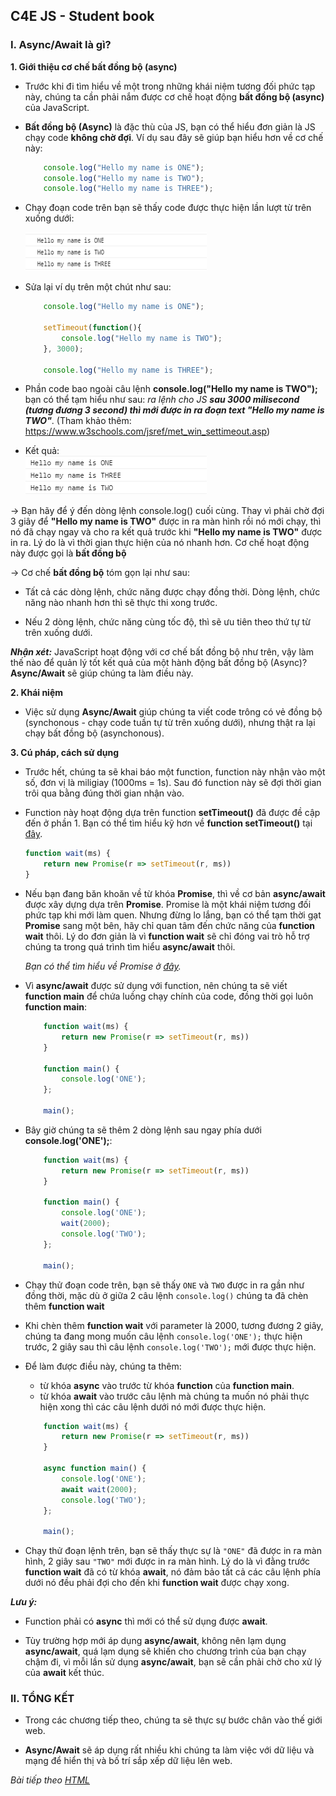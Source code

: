 ## C4E JS - Student book

### I. Async/Await là gì?

**1. Giới thiệu cơ chế bất đồng bộ (async)**
-   Trước khi đi tìm hiểu về một trong những khái niệm tương đối phức tạp này, chúng ta cần phải nắm được cơ chế hoạt động **bất đồng bộ (async)** của JavaScript.

-   **Bất đồng bộ (Async)** là đặc thù của JS, bạn có thể hiểu đơn giản là JS chạy code **không chờ đợi**. Ví dụ sau đây sẽ giúp bạn hiểu hơn về cơ chế này:

    ``` javascript
        console.log("Hello my name is ONE");
        console.log("Hello my name is TWO");
        console.log("Hello my name is THREE");
    ```

-   Chạy đoạn code trên bạn sẽ thấy code được thực hiện lần lượt từ trên xuống dưới:  

    ![Function-Callback-1](../images/function/function-callback-1.png)

-   Sửa lại ví dụ trên một chút như sau:  
    ``` javascript
        console.log("Hello my name is ONE");

        setTimeout(function(){
            console.log("Hello my name is TWO");
        }, 3000);
        
        console.log("Hello my name is THREE");
    ```

-   Phần code bao ngoài câu lệnh **console.log("Hello my name is TWO");** bạn có thể tạm hiểu như sau: *ra lệnh cho JS **sau 3000 milisecond (tương đương 3 second) thì mới được in ra đoạn text "Hello my name is TWO"***. (Tham khảo thêm: https://www.w3schools.com/jsref/met_win_settimeout.asp)

-   Kết quả:  
![Function-Callback-1](../images/function/function-callback-2.png)

&rarr; Bạn hãy để ý đến dòng lệnh console.log() cuối cùng. Thay vì phải chờ đợi 3 giây để **"Hello my name is TWO"** được in ra màn hình rồi nó mới chạy, thì nó đã chạy ngay và cho ra kết quả trước khi **"Hello my name is TWO"** được in ra. Lý do là vì thời gian thực hiện của nó nhanh hơn. Cơ chế hoạt động này được gọi là **bất đồng bộ**

&rarr; Cơ chế **bất đồng bộ** tóm gọn lại như sau:
-   Tất cả các dòng lệnh, chức năng được chạy đồng thời. Dòng lệnh, chức năng nào nhanh hơn thì sẽ thực thi xong trước.

-   Nếu 2 dòng lệnh, chức năng cùng tốc độ, thì sẽ ưu tiên theo thứ tự từ trên xuống dưới.

***Nhận xét:*** JavaScript hoạt động với cơ chế bất đồng bộ như trên, vậy làm thế nào để quản lý tốt kết quả của một hành động bất đồng bộ (Async)? **Async/Await** sẽ giúp chúng ta làm điều này.

**2. Khái niệm**
-   Việc sử dụng **Async/Await** giúp chúng ta viết code trông có vẻ đồng bộ (synchonous - chạy code tuần tự từ trên xuống dưới), nhưng thật ra lại chạy bất đồng bộ (asynchonous). 

**3. Cú pháp, cách sử dụng**
-   Trước hết, chúng ta sẽ khai báo một function, function này nhận vào một số, đơn vị là miligiay (1000ms = 1s). Sau đó function này sẽ đợi thời gian trôi qua bằng đúng thời gian nhận vào. 
-   Function này hoạt động dựa trên function **setTimeout()** đã được đề cập đến ở phần 1. Bạn có thể tìm hiểu kỹ hơn về **function setTimeout()** tại [đây](https://www.w3schools.com/jsref/met_win_settimeout.asp).

    ```javascript
    function wait(ms) {
        return new Promise(r => setTimeout(r, ms))  
    }
    ```

-   Nếu bạn đang băn khoăn về từ khóa **Promise**, thì về cơ bản **async/await** được xây dựng dựa trên **Promise**. Promise là một khái niệm tương đối phức tạp khi mới làm quen. Nhưng đừng lo lắng, bạn có thể tạm thời gạt **Promise** sang một bên, hãy chỉ quan tâm đến chức năng của **function wait** thôi. Lý do đơn giản là vì **function wait** sẽ chỉ đóng vai trò hỗ trợ chúng ta trong quá trình tìm hiểu **async/await** thôi.

    *Bạn có thể tìm hiểu về Promise ở [đây](function-promise.md).*

-   Vì **async/await** được sử dụng với function, nên chúng ta sẽ viết **function main** để chứa luồng chạy chính của code, đồng thời gọi luôn **function main**:
    ```javascript
        function wait(ms) {
            return new Promise(r => setTimeout(r, ms))  
        }

        function main() {
            console.log('ONE');
        };

        main();
    ```
-   Bây giờ chúng ta sẽ thêm 2 dòng lệnh sau ngay phía dưới **console.log('ONE');**:
    ```javascript
        function wait(ms) {
            return new Promise(r => setTimeout(r, ms))  
        }

        function main() {
            console.log('ONE');
            wait(2000);
            console.log('TWO');
        };

        main();
    ```
-   Chạy thử đoạn code trên, bạn sẽ thấy `ONE` và `TWO` được in ra gần như đồng thời, mặc dù ở giữa 2 câu lệnh `console.log()` chúng ta đã chèn thêm **function wait**

-   Khi chèn thêm **function wait** với parameter là 2000, tương đương 2 giây, chúng ta đang mong muốn câu lệnh `console.log('ONE');` thực hiện trước, 2 giây sau thì câu lệnh `console.log('TWO');` mới được thực hiện.

-   Để làm được điều này, chúng ta thêm:
    -   từ khóa **async** vào trước từ khóa **function** của **function main**.
    -   từ khóa **await** vào trước câu lệnh mà chúng ta muốn nó phải thực hiện xong thì các câu lệnh dưới nó mới được thực hiện.

    ```javascript
        function wait(ms) {
            return new Promise(r => setTimeout(r, ms))  
        }

        async function main() {
            console.log('ONE');
            await wait(2000);
            console.log('TWO');
        };

        main();
    ```

-   Chạy thử đoạn lệnh trên, bạn sẽ thấy thực sự là `"ONE"` đã được in ra màn hình, 2 giây sau `"TWO"` mới được in ra màn hình.
Lý do là vì đằng trước **function wait** đã có từ khóa **await**, nó đảm bảo tất cả các câu lệnh phía dưới nó đều phải đợi cho đến khi **function wait** được chạy xong.

***Lưu ý:***   
-   Function phải có **async** thì mới có thể sử dụng được **await**.

-   Tùy trường hợp mới áp dụng **async/await**, không nên lạm dụng **async/await**, quá lạm dụng sẽ khiến cho chương trình của bạn chạy chậm đi, vì mỗi lần sử dụng **async/await**, bạn sẽ cần phải chờ cho xử lý của **await** kết thúc.

### II. TỔNG KẾT
-   Trong các chương tiếp theo, chúng ta sẽ thực sự bước chân vào thế giới web.

-   **Async/Await** sẽ áp dụng rất nhiều khi chúng ta làm việc với dữ liệu và mạng để hiển thị và bố trí sắp xếp dữ liệu lên web. 

*Bài tiếp theo [HTML](../html/html.md)*